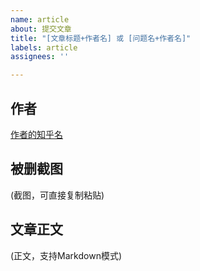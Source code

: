 ```yaml
---
name: article
about: 提交文章
title: "[文章标题+作者名] 或 [问题名+作者名]"
labels: article
assignees: ''

---
```


## 作者
[作者的知乎名](主页链接地址)

## 被删截图
(截图，可直接复制粘贴)

## 文章正文
(正文，支持Markdown模式)
